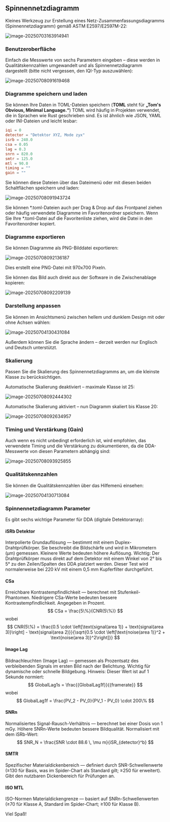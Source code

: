 ## Spinnennetzdiagramm

Kleines Werkzeug zur Erstellung eines Netz-Zusammenfassungsdiagramms (Spinnennetzdiagramm) gemäß ASTM E2597/E2597M-22:

![image-20250703163914941](assets/image-20250703163914941.png)

### Benutzeroberfläche

Einfach die Messwerte von sechs Parametern eingeben – diese werden in Qualitätskennzahlen umgewandelt und als Spinnennetzdiagramm dargestellt (bitte nicht vergessen, den IQI-Typ auszuwählen):

![image-20250708091619468](assets/image-20250708091619468.png)

### Diagramme speichern und laden

Sie können Ihre Daten in TOML-Dateien speichern (**TOML** steht für **„Tom's Obvious, Minimal Language.“**) TOML wird häufig in Projekten verwendet, die in Sprachen wie Rust geschrieben sind. Es ist ähnlich wie JSON, YAML oder INI-Dateien und leicht lesbar:

```toml
iqi = 0
detector = "Detektor XYZ, Mode zyx"
isrb = 240.0
csa = 0.05
lag = 0.3
snrn = 820.0
smtr = 125.0
mtl = 90.0
timing = ""
gain = ""
```

Sie können diese Dateien über das Dateimenü oder mit diesen beiden Schaltflächen speichern und laden:

![image-20250708091943724](assets/image-20250708091943724.png)

Sie können \*.toml-Dateien auch per Drag & Drop auf das Frontpanel ziehen oder häufig verwendete Diagramme im Favoritenordner speichern. Wenn Sie Ihre \*.toml-Datei auf die Favoritenliste ziehen, wird die Datei in den Favoritenordner kopiert.

### Diagramme exportieren

Sie können Diagramme als PNG-Bilddatei exportieren:

![image-20250708092136187](assets/image-20250708092136187.png)

Dies erstellt eine PNG-Datei mit 970x700 Pixeln.

Sie können das Bild auch direkt aus der Software in die Zwischenablage kopieren:

![image-20250708092209139](assets/image-20250708092209139.png)

### Darstellung anpassen

Sie können im Ansichtsmenü zwischen hellem und dunklem Design mit oder ohne Achsen wählen:

![image-20250704130431084](assets/image-20250704130431084.png)

Außerdem können Sie die Sprache ändern – derzeit werden nur Englisch und Deutsch unterstützt.

### Skalierung

Passen Sie die Skalierung des Spinnennetzdiagramms an, um die kleinste Klasse zu berücksichtigen.

Automatische Skalierung deaktiviert – maximale Klasse ist 25:

![image-20250708092444302](assets/image-20250708092444302.png)

Automatische Skalierung aktiviert – nun Diagramm skaliert bis Klasse 20:

![image-20250708092634957](assets/image-20250708092634957.png)

### Timing und Verstärkung (Gain)

Auch wenn es nicht unbedingt erforderlich ist, wird empfohlen, das verwendete Timing und die Verstärkung zu dokumentieren, da die DDA-Messwerte von diesen Parametern abhängig sind:

![image-20250708093925855](assets/image-20250708093925855.png)

### Qualitätskennzahlen

Sie können die Qualitätskennzahlen über das Hilfemenü einsehen:

![image-20250704130713084](assets/image-20250704130713084.png)

### Spinnennetzdiagramm Parameter

Es gibt sechs wichtige Parameter für DDA (digitale Detektorarray):

#### iSRb Detektor

Interpolierte Grundauflösung — bestimmt mit einem Duplex-Drahtprüfkörper. Sie beschreibt die Bildschärfe und wird in Mikrometern (µm) gemessen. Kleinere Werte bedeuten höhere Auflösung. Wichtig: Der Drahtprüfkörper muss direkt auf dem Detektor mit einem Winkel von 2° bis 5° zu den Zeilen/Spalten des DDA platziert werden. Dieser Test wird normalerweise bei 220 kV mit einem 0,5 mm Kupferfilter durchgeführt.

#### CSa

Erreichbare Kontrastempfindlichkeit — berechnet mit Stufenkeil-Phantomen. Niedrigere CSa-Werte bedeuten bessere Kontrastempfindlichkeit. Angegeben in Prozent.
$$
CSa = \frac{5\%}{CNR(5\%)}
$$
wobei
$$
CNR(5\%) = \frac{0.5 \cdot \left[\text{signal(area 1)} + \text{signal(area 3)}\right] - \text{signal(area 2)}}{\sqrt{0.5 \cdot \left[\text{noise(area 1)}^2 + \text{noise(area 3)}^2\right]}}
$$


#### Image Lag

Bildnachleuchten (Image Lag) — gemessen als Prozentsatz des verbleibenden Signals im ersten Bild nach der Belichtung. Wichtig für dynamische oder schnelle Bildgebung. Hinweis: Dieser Wert ist auf 1 Sekunde normiert:
$$
GlobalLag1s = \frac{{GlobalLag1f}}{{framerate}}
$$
wobei
$$
GlobalLag1f = \frac{PV_2 - PV_0}{PV_1 - PV_0} \cdot 200\%
$$


#### SNRn

Normalisiertes Signal-Rausch-Verhältnis — berechnet bei einer Dosis von 1 mGy. Höhere SNRn-Werte bedeuten bessere Bildqualität. Normalisiert mit dem iSRb-Wert:
$$
SNR_N = \frac{SNR \cdot 88.6 \, \mu m}{iSR_{detector}^b}
$$

#### SMTR

Spezifischer Materialdickenbereich — definiert durch SNR-Schwellenwerte (≥130 für Basis, was im Spider-Chart als Standard gilt; ≥250 für erweitert). Gibt den nutzbaren Dickenbereich für Prüfungen an.

#### ISO MTL

ISO-Normen Materialdickengrenze — basiert auf SNRn-Schwellenwerten (≥70 für Klasse A, Standard im Spider-Chart; ≥100 für Klasse B).

Viel Spaß!